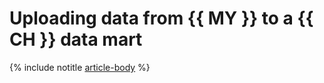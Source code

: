 # Uploading data from {{ MY }} to a {{ CH }} data mart

{% include notitle [article-body](../../_tutorials/mysql-to-clickhouse.md) %}
